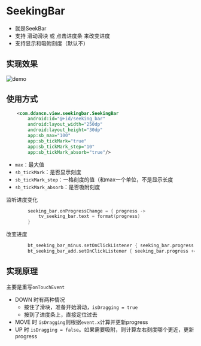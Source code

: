 # SeekingBar

* 就是SeekBar
* 支持 滑动滑块 或 点击进度条 来改变进度
* 支持显示和吸附刻度（默认不）

## 实现效果
![demo](https://github.com/ddancn/CustomView/blob/master/view/readme/seeking_bar/demo.jpg)

## 使用方式
```xml
    <com.ddancn.view.seekingbar.SeekingBar
        android:id="@+id/seeking_bar"
        android:layout_width="250dp"
        android:layout_height="30dp"
        app:sb_max="100"
        app:sb_tickMark="true"
        app:sb_tickMark_step="10"
        app:sb_tickMark_absorb="true"/>
```
* `max`：最大值
* `sb_tickMark`：是否显示刻度
* `sb_tickMark_step`：一格刻度的值（和max一个单位，不是显示长度
* `sb_tickMark_absorb`：是否吸附刻度

监听进度变化
```kotlin
        seeking_bar.onProgressChange = { progress ->
            tv_seeking_bar.text = format(progress)
        }
```
改变进度
```kotlin
        bt_seeking_bar_minus.setOnClickListener { seeking_bar.progress -= 5 }
        bt_seeking_bar_add.setOnClickListener { seeking_bar.progress += 5 }
```

## 实现原理
主要是重写`onTouchEvent`
* DOWN 时有两种情况
    * 按住了滑块，准备开始滑动，`isDragging = true`
    * 按到了进度条上，直接定位过去
* MOVE 时 `isDragging`则根据`event.x`计算并更新progress
* UP 时 `isDragging = false`。如果需要吸附，则计算左右刻度哪个更近，更新progress